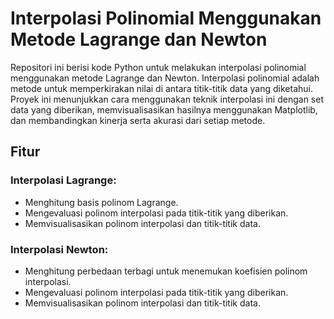 # Interpolasi Polinomial Menggunakan Metode Lagrange dan Newton

Repositori ini berisi kode Python untuk melakukan interpolasi polinomial menggunakan metode Lagrange dan Newton. Interpolasi polinomial adalah metode untuk memperkirakan nilai di antara titik-titik data yang diketahui. Proyek ini menunjukkan cara menggunakan teknik interpolasi ini dengan set data yang diberikan, memvisualisasikan hasilnya menggunakan Matplotlib, dan membandingkan kinerja serta akurasi dari setiap metode.

## Fitur

### Interpolasi Lagrange:
- Menghitung basis polinom Lagrange.
- Mengevaluasi polinom interpolasi pada titik-titik yang diberikan.
- Memvisualisasikan polinom interpolasi dan titik-titik data.

### Interpolasi Newton:
- Menghitung perbedaan terbagi untuk menemukan koefisien polinom interpolasi.
- Mengevaluasi polinom interpolasi pada titik-titik yang diberikan.
- Memvisualisasikan polinom interpolasi dan titik-titik data.
